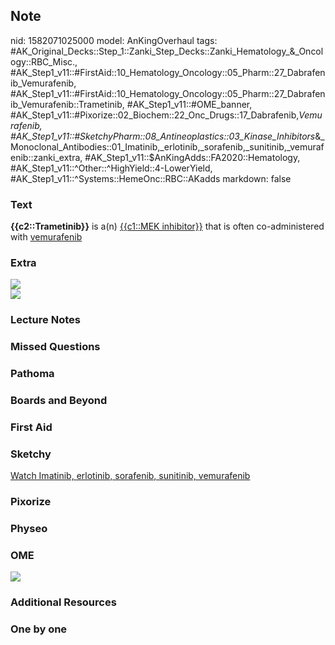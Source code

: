 ## Note
nid: 1582071025000
model: AnKingOverhaul
tags: #AK_Original_Decks::Step_1::Zanki_Step_Decks::Zanki_Hematology_&_Oncology::RBC_Misc., #AK_Step1_v11::#FirstAid::10_Hematology_Oncology::05_Pharm::27_Dabrafenib_Vemurafenib, #AK_Step1_v11::#FirstAid::10_Hematology_Oncology::05_Pharm::27_Dabrafenib_Vemurafenib::Trametinib, #AK_Step1_v11::#OME_banner, #AK_Step1_v11::#Pixorize::02_Biochem::22_Onc_Drugs::17_Dabrafenib,_Vemurafenib, #AK_Step1_v11::#SketchyPharm::08_Antineoplastics::03_Kinase_Inhibitors_&_Monoclonal_Antibodies::01_Imatinib,_erlotinib,_sorafenib,_sunitinib,_vemurafenib::zanki_extra, #AK_Step1_v11::$AnKingAdds::FA2020::Hematology, #AK_Step1_v11::^Other::^HighYield::4-LowerYield, #AK_Step1_v11::^Systems::HemeOnc::RBC::AKadds
markdown: false

### Text
<b>{{c2::Trametinib}}</b> is a(n) <u>{{c1::MEK inhibitor}}</u> that
is often co-administered with <u>vemurafenib</u>

### Extra
<img src="paste-712ed328e6d6f3baa71b1b12968aea9785e1fd90.jpg">
<div><img src=
"Mechanism-of-action-of-dabrafenib-and-trametinib-binding-of-BRAF-and-MEK-inhibitors.png"></div>

### Lecture Notes


### Missed Questions


### Pathoma


### Boards and Beyond


### First Aid


### Sketchy
<a href=
"https://dashboard.sketchy.com/study/medical/courses/medical-pharmacology/units/medical-pharmacology-antineoplastics/videos/medical-pharmacology-antineoplastics-kinase-inhibitors-and-monoclonal-antibodies-imatinib-erlotinib-sorafenib-sunitinib-vemurafenib?utm_source=anki&utm_medium=partnership&utm_campaign=february_update&utm_content=medical">
Watch Imatinib, erlotinib, sorafenib, sunitinib, vemurafenib</a>

### Pixorize


### Physeo


### OME
<div class="ome-widget">
  <a href="https://onlinemeded.org?ref=anki"><img src=
  "_OME_AnkiFlashcards_General_7.png"></a>
</div>

### Additional Resources


### One by one

